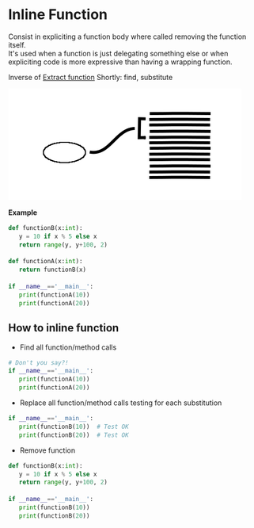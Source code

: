 # Inline Function
Consist in expliciting a function body where called removing the function itself.  
It's used when a function is just delegating something else or when expliciting 
code is more expressive than having a wrapping function. 

Inverse of [Extract function](../Extract%20function/)
Shortly: find, substitute

![Schema](./image.png)

 **Example**
 ```python
 def functionB(x:int):
    y = 10 if x % 5 else x
    return range(y, y+100, 2)     
    
 def functionA(x:int):
    return functionB(x)
    
 if __name__=='__main__':
    print(functionA(10))
    print(functionA(20))   
 ```
 
## How to inline function
 * Find all function/method calls
 ```python    
 # Don't you say?!   
 if __name__=='__main__':
    print(functionA(10))
    print(functionA(20))
 ```
 
 * Replace all function/method calls testing for each substitution
 ```python      
 if __name__=='__main__':
    print(functionB(10))  # Test OK
    print(functionB(20))  # Test OK
 ```
 
 * Remove function
 ```python
 def functionB(x:int):
    y = 10 if x % 5 else x
    return range(y, y+100, 2)     
    
 if __name__=='__main__':
    print(functionB(10))
    print(functionB(20))   
 ```